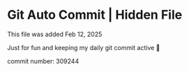 # Git Auto Commit | Hidden File

This file was added Feb 12, 2025

Just for fun and keeping my daily git commit active 🤪

commit number: 309244
